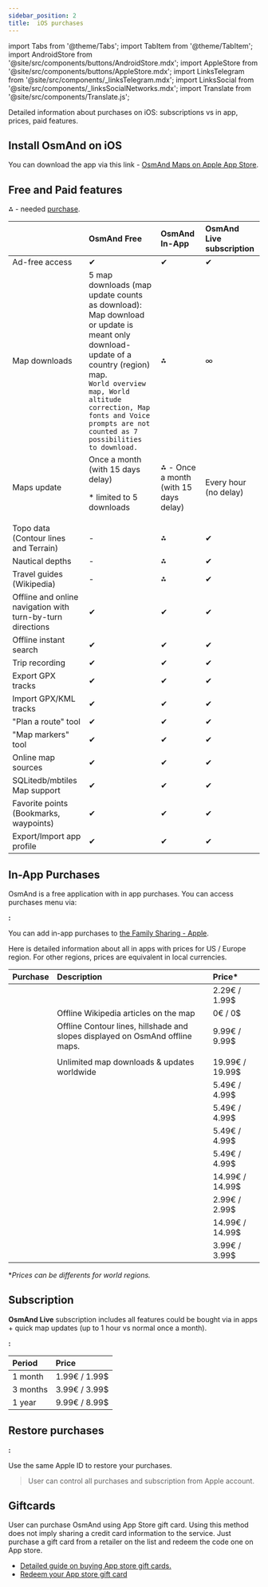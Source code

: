 ```yaml
---
sidebar_position: 2
title:  iOS purchases
---
```


import Tabs from '@theme/Tabs';
import TabItem from '@theme/TabItem';
import AndroidStore from '@site/src/components/buttons/AndroidStore.mdx';
import AppleStore from '@site/src/components/buttons/AppleStore.mdx';
import LinksTelegram from '@site/src/components/_linksTelegram.mdx';
import LinksSocial from '@site/src/components/_linksSocialNetworks.mdx';
import Translate from '@site/src/components/Translate.js';

Detailed information about purchases on iOS: subscriptions vs in app, prices, paid features.

## Install OsmAnd on iOS

You can download the app via this link - [OsmAnd Maps on Apple App Store](https://apps.apple.com/us/app/osmand-maps-travel-navigate/id934850257.).


## Free and Paid features

⁂ - needed [purchase](#prices).

|    | OsmAnd Free   | OsmAnd In-App | OsmAnd Live subscription |
| :------------- | :------------- | :------------- | :------------- |
| Ad-free access | ✔ | ✔ | ✔ |
| Map downloads |  5 map downloads (map update counts as download): <br /> Map download or update is meant only download-update of a country (region) map.<br /> ```World overview map, World altitude correction, Map fonts and Voice prompts are not counted as 7 possibilities to download.``` | ⁂ | ∞ |
| Maps update |  Once a month (with 15 days delay) <p> * limited to 5 downloads </p> |  ⁂ - Once a month (with 15 days delay) | Every hour (no delay) | 
| Topo data (Contour lines and Terrain) | - | ⁂ | ✔ |
| Nautical depths | - | ⁂ | ✔ |
| Travel guides (Wikipedia) | - | ⁂ | ✔ |
| Offline and online navigation with turn-by-turn directions | ✔ | ✔ | ✔ |
| Offline instant search | ✔ | ✔ | ✔ |
| Trip recording | ✔ | ✔ | ✔ |
| Export GPX tracks | ✔ | ✔ | ✔ |
| Import GPX/KML tracks | ✔ | ✔ | ✔ |
| "Plan a route" tool | ✔ | ✔ | ✔ |
| "Map markers" tool | ✔ | ✔ | ✔ |
| Online map sources | ✔ | ✔ | ✔ |
| SQLitedb/mbtiles Map support | ✔ | ✔ | ✔ |
| Favorite points (Bookmarks, waypoints) | ✔ | ✔ | ✔ |
| Export/Import app profile | ✔ | ✔ | ✔ |

## In-App Purchases

OsmAnd is a free application with in app purchases. You can access purchases menu via:

**<Translate ios="true" ids="ios_button_seq"/>:** <Translate ios="true" ids="menu,res_mapsres,purchases"/>

You can add in-app purchases to [the Family Sharing - Apple](https://support.apple.com/en-us/HT201088).

Here is detailed information about all in apps with prices for US / Europe region. For other regions, prices are equivalent in local currencies.

|  Purchase  | Description   | Price* |
| :------------- | :------------- | :------------- |
| <Translate ios="true" ids="product_title_sea_depth_contours"/> | <Translate ios="true" ids="product_desc_sea_depth_contours"/> | 2.29€ / 1.99$   |
| <Translate ios="true" ids="product_title_wiki"/> | Offline Wikipedia articles on the map | 0€ / 0$  |
| <Translate ios="true" ids="product_title_srtm"/> | Offline Contour lines, hillshade and slopes displayed on OsmAnd offline maps. | 9.99€ / 9.99$  |
| | | 
| <Translate ios="true" ids="product_title_allworld"/> | Unlimited map downloads & updates worldwide | 19.99€ / 19.99$  |
| <Translate ios="true" ids="product_title_russia"/> | <Translate ios="true" ids="product_desc_russia"/> | 5.49€  / 4.99$ |
| <Translate ios="true" ids="product_title_africa"/> | <Translate ios="true" ids="product_desc_africa"/> | 5.49€ / 4.99$ |
| <Translate ios="true" ids="product_title_asia"/> | <Translate ios="true" ids="product_desc_asia"/> | 5.49€ / 4.99$ |
| <Translate ios="true" ids="product_title_australia"/> | <Translate ios="true" ids="product_desc_australia"/> | 5.49€ / 4.99$  |
| <Translate ios="true" ids="product_title_europe"/> | <Translate ios="true" ids="product_desc_europe"/> | 14.99€ / 14.99$ |
| <Translate ios="true" ids="product_title_centralamerica"/> | <Translate ios="true" ids="product_desc_centralamerica"/> | 2.99€ / 2.99$  |
| <Translate ios="true" ids="product_title_northamerica"/> | <Translate ios="true" ids="product_desc_northamerica"/> | 14.99€  / 14.99$ |
| <Translate ios="true" ids="product_title_southamerica"/> | <Translate ios="true" ids="product_desc_southamerica"/> | 3.99€ / 3.99$ |

*_Prices can be differents for world regions._

## Subscription
**OsmAnd Live** subscription includes all features could be bought via in apps + quick map updates (up to 1 hour vs normal once a month).

**<Translate ios="true" ids="ios_button_seq"/>:** <Translate ios="true" ids="menu,res_mapsres,maps,osmand_live_title"/>

|  Period  | Price |
| :------------- | :------------- |
| 1 month | 1.99€  / 1.99$ |
| 3 months | 3.99€ / 3.99$  |
| 1 year |  9.99€ / 8.99$ |


## Restore purchases

**<Translate ios="true" ids="ios_button_seq"/>:** <Translate ios="true" ids="menu,res_mapsres,maps,purchases,restore_all_purchases"/>

Use the same Apple ID to restore your purchases.

>User can control all purchases and subscription from Apple account.

## Giftcards

User can purchase OsmAnd using App Store gift card. Using this method does not imply sharing a credit card information to the service. Just purchase a gift card from a retailer on the list and redeem the code one on App store.
- [Detailed guide on buying App store gift cards.](https://www.apple.com/shop/gift-cards)
- [Redeem your App store gift card](https://support.apple.com/en-gb/HT201209)
